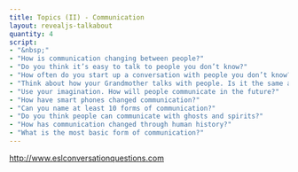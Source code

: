 ```yaml
---
title: Topics (II) - Communication
layout: revealjs-talkabout
quantity: 4
script: 
- "&nbsp;"
- "How is communication changing between people?"
- "Do you think it’s easy to talk to people you don’t know?"
- "How often do you start up a conversation with people you don’t know?"
- "Think about how your Grandmother talks with people. Is it the same as how you talk to people?"
- "Use your imagination. How will people communicate in the future?"
- "How have smart phones changed communication?"
- "Can you name at least 10 forms of communication?"
- "Do you think people can communicate with ghosts and spirits?"
- "How has communication changed through human history?"
- "What is the most basic form of communication?"
---
```

http://www.eslconversationquestions.com